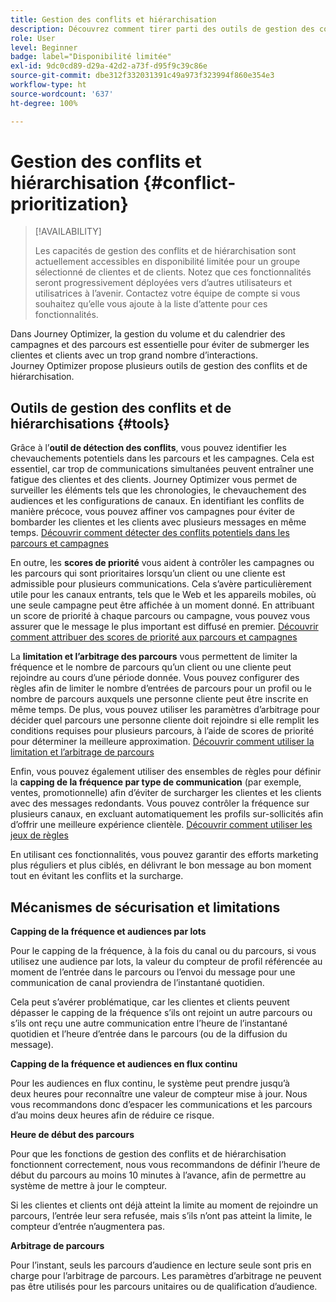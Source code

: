 ```yaml
---
title: Gestion des conflits et hiérarchisation
description: Découvrez comment tirer parti des outils de gestion des conflits et de hiérarchisation de Journey Optimizer.
role: User
level: Beginner
badge: label="Disponibilité limitée"
exl-id: 9dc0cd89-d29a-42d2-a73f-d95f9c39c86e
source-git-commit: dbe312f332031391c49a973f323994f860e354e3
workflow-type: ht
source-wordcount: '637'
ht-degree: 100%

---
```


# Gestion des conflits et hiérarchisation {#conflict-prioritization}

>[!AVAILABILITY]
>
>Les capacités de gestion des conflits et de hiérarchisation sont actuellement accessibles en disponibilité limitée pour un groupe sélectionné de clientes et de clients. Notez que ces fonctionnalités seront progressivement déployées vers d’autres utilisateurs et utilisatrices à l’avenir. Contactez votre équipe de compte si vous souhaitez qu’elle vous ajoute à la liste d’attente pour ces fonctionnalités.

Dans Journey Optimizer, la gestion du volume et du calendrier des campagnes et des parcours est essentielle pour éviter de submerger les clientes et clients avec un trop grand nombre d’interactions. Journey Optimizer propose plusieurs outils de gestion des conflits et de hiérarchisation.

## Outils de gestion des conflits et de hiérarchisations {#tools}

Grâce à l’**outil de détection des conflits**, vous pouvez identifier les chevauchements potentiels dans les parcours et les campagnes. Cela est essentiel, car trop de communications simultanées peuvent entraîner une fatigue des clientes et des clients. Journey Optimizer vous permet de surveiller les éléments tels que les chronologies, le chevauchement des audiences et les configurations de canaux. En identifiant les conflits de manière précoce, vous pouvez affiner vos campagnes pour éviter de bombarder les clientes et les clients avec plusieurs messages en même temps. [Découvrir comment détecter des conflits potentiels dans les parcours et campagnes](conflicts.md)

En outre, les **scores de priorité** vous aident à contrôler les campagnes ou les parcours qui sont prioritaires lorsqu’un client ou une cliente est admissible pour plusieurs communications. Cela s’avère particulièrement utile pour les canaux entrants, tels que le Web et les appareils mobiles, où une seule campagne peut être affichée à un moment donné. En attribuant un score de priorité à chaque parcours ou campagne, vous pouvez vous assurer que le message le plus important est diffusé en premier. [Découvrir comment attribuer des scores de priorité aux parcours et campagnes](priority-scores.md)

La **limitation et l’arbitrage des parcours** vous permettent de limiter la fréquence et le nombre de parcours qu’un client ou une cliente peut rejoindre au cours d’une période donnée. Vous pouvez configurer des règles afin de limiter le nombre d’entrées de parcours pour un profil ou le nombre de parcours auxquels une personne cliente peut être inscrite en même temps. De plus, vous pouvez utiliser les paramètres d’arbitrage pour décider quel parcours une personne cliente doit rejoindre si elle remplit les conditions requises pour plusieurs parcours, à l’aide de scores de priorité pour déterminer la meilleure approximation. [Découvrir comment utiliser la limitation et l’arbitrage de parcours](journey-capping.md)

Enfin, vous pouvez également utiliser des ensembles de règles pour définir la **capping de la fréquence par type de communication** (par exemple, ventes, promotionnelle) afin d’éviter de surcharger les clientes et les clients avec des messages redondants. Vous pouvez contrôler la fréquence sur plusieurs canaux, en excluant automatiquement les profils sur-sollicités afin d’offrir une meilleure expérience clientèle. [Découvrir comment utiliser les jeux de règles](../configuration/rule-sets.md)</li></ul>

En utilisant ces fonctionnalités, vous pouvez garantir des efforts marketing plus réguliers et plus ciblés, en délivrant le bon message au bon moment tout en évitant les conflits et la surcharge.

## Mécanismes de sécurisation et limitations

**Capping de la fréquence et audiences par lots**

Pour le capping de la fréquence, à la fois du canal ou du parcours, si vous utilisez une audience par lots, la valeur du compteur de profil référencée au moment de l’entrée dans le parcours ou l’envoi du message pour une communication de canal proviendra de l’instantané quotidien.

Cela peut s’avérer problématique, car les clientes et clients peuvent dépasser le capping de la fréquence s’ils ont rejoint un autre parcours ou s’ils ont reçu une autre communication entre l’heure de l’instantané quotidien et l’heure d’entrée dans le parcours (ou de la diffusion du message).

**Capping de la fréquence et audiences en flux continu**

Pour les audiences en flux continu, le système peut prendre jusqu’à deux heures pour reconnaître une valeur de compteur mise à jour. Nous vous recommandons donc d’espacer les communications et les parcours d’au moins deux heures afin de réduire ce risque.

**Heure de début des parcours**

Pour que les fonctions de gestion des conflits et de hiérarchisation fonctionnent correctement, nous vous recommandons de définir l’heure de début du parcours au moins 10 minutes à l’avance, afin de permettre au système de mettre à jour le compteur.

Si les clientes et clients ont déjà atteint la limite au moment de rejoindre un parcours, l’entrée leur sera refusée, mais s’ils n’ont pas atteint la limite, le compteur d’entrée n’augmentera pas.

**Arbitrage de parcours**

Pour l’instant, seuls les parcours d’audience en lecture seule sont pris en charge pour l’arbitrage de parcours. Les paramètres d’arbitrage ne peuvent pas être utilisés pour les parcours unitaires ou de qualification d’audience.
